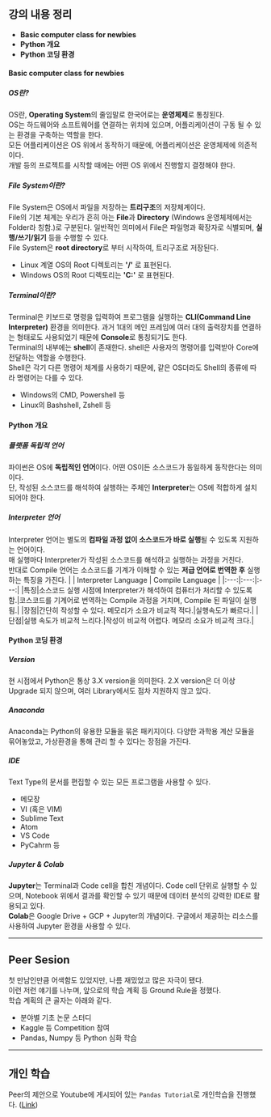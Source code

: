 ## 강의 내용 정리
* **Basic computer class for newbies**
* **Python 개요**
* **Python 코딩 환경**

#### Basic computer class for newbies

##### OS란?
OS란, **Operating System**의 줄임말로 한국어로는 **운영체제**로 통칭된다.  
OS는 하드웨어와 소프트웨어를 연결하는 위치에 있으며, 어플리케이션이 구동 될 수 있는 환경을 구축하는 역할을 한다.  
모든 어플리케이션은 OS 위에서 동작하기 때문에, 어플리케이션은 운영체제에 의존적이다.  
개발 등의 프로젝트를 시작할 때에는 어떤 OS 위에서 진행할지 결정해야 한다.  

##### File System이란?
File System은 OS에서 파일을 저장하는 **트리구조**의 저장체계이다.  
File의 기본 체계는 우리가 흔히 아는 **File**과 **Directory** (Windows 운영체제에서는 Folder라 칭함.)로 구분된다.
일반적인 의미에서 File은 파일명과 확장자로 식별되며, **실행/쓰기/읽기** 등을 수행할 수 있다.  
File System은 **root directory**로 부터 시작하여, 트리구조로 저장된다.
* Linux 계열 OS의 Root 디렉토리는 **'/'** 로 표현된다.
* Windows OS의 Root 디렉토리는 **'C:'** 로 표현된다.

##### Terminal이란?
Terminal은 키보드로 명령을 입력하여 프로그램을 실행하는 **CLI(Command Line Interpreter)** 환경을 의미한다.
과거 1대의 메인 프레임에 여러 대의 출력장치를 연결하는 형태로도 사용되었기 때문에 **Console**로 통칭되기도 한다.  
Terminal의 내부에는 **shell**이 존재한다. shell은 사용자의 명령어를 입력받아 Core에 전달하는 역할을 수행한다.  
Shell은 각기 다른 명령어 체계를 사용하기 때문에, 같은 OS더라도 Shell의 종류에 따라 명령어는 다를 수 있다.  
* Windows의 CMD, Powershell 등
* Linux의 Bashshell, Zshell 등

#### Python 개요

##### 플랫폼 독립적 언어
파이썬은 OS에 **독립적인 언어**이다. 어떤 OS이든 소스코드가 동일하게 동작한다는 의미이다.  
단, 작성된 소스코드를 해석하여 실행하는 주체인 **Interpreter**는 OS에 적합하게 설치 되어야 한다.

##### Interpreter 언어
Interpreter 언어는 별도의 **컴파일 과정 없이 소스코드가 바로 실행**될 수 있도록 지원하는 언어이다.  
매 실행마다 Interpreter가 작성된 소스코드를 해석하고 실행하는 과정을 거친다.  
반대로 Compile 언어는 소스코드를 기계가 이해할 수 있는 **저급 언어로 번역한 후** 실행하는 특징을 가진다.
|  | Interpreter Language | Compile Language | 
|:---:|:---:|:---:| 
|특징|소스코드 실행 시점에 Interpreter가 해석하여 컴퓨터가 처리할 수 있도록 함.|코스코드를 기계어로 번역하는 Compile 과정을 거치며, Compile 된 파일이 실행됨.| 
|장점|간단히 작성할 수 있다. 메모리가 소요가 비교적 적다.|실행속도가 빠르다.| 
|단점|실행 속도가 비교적 느리다.|작성이 비교적 어렵다. 메모리 소요가 비교적 크다.| 

#### Python 코딩 환경

##### Version
현 시점에서 Python은 통상 3.X version을 의미한다. 2.X version은 더 이상 Upgrade 되지 않으며, 여러 Library에서도 점차 지원하지 않고 있다.

##### Anaconda
Anaconda는 Python의 유용한 모듈을 묶은 패키지이다. 다양한 과학용 계산 모듈을 묶어놓았고, 가상환경을 통해 관리 할 수 있다는 장점을 가진다.

##### IDE
Text Type의 문서를 편집할 수 있는 모든 프로그램을 사용할 수 있다.
* 메모장
* VI (혹은 VIM)
* Sublime Text
* Atom
* VS Code
* PyCahrm 등

##### Jupyter & Colab
**Jupyter**는 Terminal과 Code cell을 합친 개념이다. Code cell 단위로 실행할 수 있으며, Notebook 위에서 결과를 확인할 수 있기 때문에 데이터 분석의 강력한 IDE로 활용되고 있다.  
**Colab**은 Google Drive + GCP + Jupyter의 개념이다. 구글에서 제공하는 리소스를 사용하여 Jupyter 환경을 사용할 수 있다.

___

## Peer Sesion

첫 만남인만큼 어색함도 있었지만, 나름 재밌었고 많은 자극이 됐다.  
이런 저런 얘기를 나누며, 앞으로의 학습 계획 등 Ground Rule을 정했다.  
학습 계획의 큰 골자는 아래와 같다.  
* 분야별 기초 논문 스터디
* Kaggle 등 Competition 참여
* Pandas, Numpy 등 Python 심화 학습  
___

## 개인 학습

Peer의 제안으로 Youtube에 게시되어 있는 `Pandas Tutorial`로 개인학습을 진행했다. ([Link](https://www.youtube.com/watch?v=ZyhVh-qRZPA&list=PL-osiE80TeTsWmV9i9c58mdDCSskIFdDS&ab_channel=CoreySchafer))